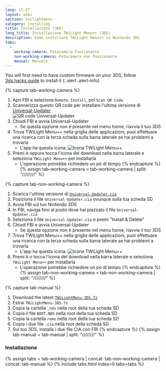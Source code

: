 ```yaml
---
lang: it-IT
layout: wiki
section: twilightmenu
category: installing
title: Installazione (3DS)
long_title: Installazione TWiLight Menu++ (3DS)
description: Come installare TWiLight Menu++ su Nintendo 3DS
tabs:
  - 
    working-camera: Fotocamera funzionante
    non-working-camera: Fotocamera non funzionante
    manual: Manuale
---
```


You will first need to have custom firmware on your 3DS, follow [3ds.hacks.guide](https://3ds.hacks.guide) to install it
{:.alert .alert-info}

{% capture tab-working-camera %}
1. Apri FBI e seleziona `Remote Install`, poi `Scan QR Code`
1. Scannerizza questo QR code per installare l'ultima versione di [Universal-Updater](https://github.com/Universal-Team/Universal-Updater)<br> ![QR code Universal-Updater](https://db.universal-team.net/assets/images/qr/universal-updater-cia.png)
1. Chiudi FBI e avvia Universal-Updater
   - Se questa opzione non è presente nel menu home, riavvia il tuo 3DS
1. Trova TWiLight Menu++ nella griglia delle applicazioni, puoi effettuare una ricerca con la terza scheda sulla barra laterale se hai problemi a trovarla
   - L'app ha questa icona: ![Icona TWiLight Menu++](https://raw.githubusercontent.com/DS-Homebrew/TWiLightMenu/master/booter/icon.bmp)
1. Premi <kbd class="face">A</kbd> oppure tocca l'icona del download nella barra laterale e seleziona `TWiLight Menu++` per installarla
   - L'operazione potrebbe richiedere un pò di tempo
{% endcapture %}
{% assign tab-working-camera = tab-working-camera | split: "////////" %}

{% capture tab-non-working-camera %}
1. Scarica l'ultima versione di [`Universal-Updater.cia`](https://github.com/Universal-Team/Universal-Updater/releases/latest/download/Universal-Updater.cia)
1. Posiziona il file `Universal-Updater.cia` ovunque sulla tua scheda SD
1. Avvia FBI sul tuo Nintendo 3DS
1. In FBI, naviga fino al posto dove hai piazzato il file `Universal-Updater.cia`
1. Seleziona il file `Universal-Updater.cia` e premi "Install & Delete"
1. Chiudi FBI e avvia Universal-Updater
   - Se questa opzione non è presente nel menu home, riavvia il tuo 3DS
1. Trova TWiLight Menu++ nella griglia delle applicazioni, puoi effettuare una ricerca con la terza scheda sulla barra laterale se hai problemi a trovarla
   - L'app ha questa icona: ![Icona TWiLight Menu++](https://raw.githubusercontent.com/DS-Homebrew/TWiLightMenu/master/booter/icon.bmp)
1. Premi <kbd class="face">A</kbd> o tocca l'icona del download nella barra laterale e seleziona `TWiLight Menu++` per installarla
   - L'operazione potrebbe richiedere un pò di tempo
{% endcapture %}
{% assign tab-non-working-camera = tab-non-working-camera | split: "////////" %}

{% capture tab-manual %}
1. Download the latest [`TWiLightMenu-3DS.7z`](https://github.com/DS-Homebrew/TWiLightMenu/releases/latest/download/TWiLightMenu-3DS.7z)
1. Estrai `TWiLightMenu-3DS.7z`
1. Copia la cartella `_nds` nella root della tua scheda SD
1. Copia il file `BOOT.NDS` nella root della tua scheda SD
1. Copia la cartella `roms` nella root della tua scheda SD
1. Copia i due file `.cia` nella root della scheda SD
1. Sul tuo 3DS, installa i due file CIA con FBI
{% endcapture %}
{% assign tab-manual = tab-manual | split: "////////" %}

### Installazione

{% assign tabs = tab-working-camera | concat: tab-non-working-camera | concat: tab-manual %}
{% include tabs.html index=0 tabs=tabs %}
